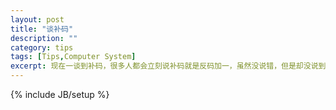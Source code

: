 ```yaml
---
layout: post
title: "谈补码"
description: ""
category: tips
tags: [Tips,Computer System]
excerpt: 现在一谈到补码，很多人都会立刻说补码就是反码加一，虽然没说错，但是却没说到点子上。我更希望能够听到有人说补码就是负数对应原码的表示方式。这篇文章主要论述补码的本质，以及有符号整数二进制表示的原因。
---
```

{% include JB/setup %}

<script type="text/javascript">
	window.location = "/assets/pdfjs/web/viewer.html?file=/assets/pdfjs/Twos Complement.pdf"
</script>


